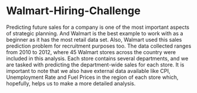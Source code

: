 # Walmart-Hiring-Challenge
Predicting future sales for a company is one of the most important aspects of strategic planning. And Walmart is the best example to work with as a beginner as it has the most retail data set. Also, Walmart used this sales prediction problem for recruitment purposes too.  The data collected ranges from 2010 to 2012, where 45 Walmart stores across the country were included in this analysis. Each store contains several departments, and we are tasked with predicting the department-wide sales for each store. It is important to note that we also have external data available like CPI, Unemployment Rate and Fuel Prices in the region of each store which, hopefully, helps us to make a more detailed analysis.

